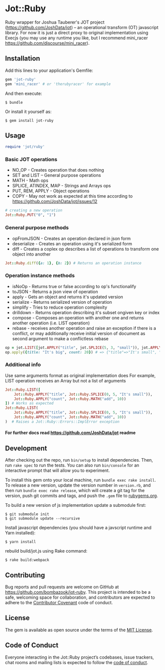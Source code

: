 # Jot::Ruby

Ruby wrapper for Joshua Tauberer's JOT project (https://github.com/JoshData/jot) – an operational transform (OT) javascript library. For now it is just a direct proxy to original implementation using Execjs (you may use any runtime you like, but I recommend mini_racer https://github.com/discourse/mini_racer).

## Installation

Add this lines to your application's Gemfile:

```ruby
gem 'jot-ruby'
gem 'mini_racer' # or 'therubyracer' for example
```

And then execute:

    $ bundle

Or install it yourself as:

    $ gem install jot-ruby

## Usage

```ruby
require 'jot/ruby'
```

### Basic JOT operations
- NO_OP - Creates operation that does nothing
- SET and LIST – General purpose operations
- MATH - Math ops
- SPLICE, ATINDEX, MAP - Strings and Arrays ops
- PUT, REM, APPLY - Object operations
- COPY - May not work as expected at this time according to https://github.com/JoshData/jot/issues/12

```ruby
# creating a new operation
Jot::Ruby.PUT("0", "1")
```

### General purpose methods
- opFromJSON - Creates an operation declared in json form
- deserialize - Creates an operation using it's serialized form
- diff - Creates a coplex op describes a list of operations to transform one object into another
```ruby
Jot::Ruby.diff({a: 1}, {b: 2}) # Returns an operation instance
```

### Operation instance methods
- isNoOp - Returns true or false according to op's functionalify
- toJSON - Returns a json view of operation
- apply - Gets an object and returns it's updated version
- serialize - Returns serialized version of operation
- simplify - Tries to reduce operation complexity
- drilldown - Returns operation describing it's subset ongiven key or index
- compose - Composes an operation with another one and returns another operation (i.e. LIST operation)
- rebase - receives another operation and raise an exception if there is a conflict, or may additionally receive initial version of document as second argument to make a conflictless rebase

```ruby
op = jot.LIST([jot.APPLY("title", jot.SPLICE(5, 3, "small")), jot.APPLY("count", jot.MATH('add', -10))])
op.apply({title: "It's big", count: 20}) # => {"title"=>"It's small", "count"=>10} 
```

### Additional info
Use same arguments format as original implementation does
For example, LIST operation receives an Array but not a list of arguments
```ruby
Jot::Ruby.LIST([
    Jot::Ruby.APPLY("title", Jot::Ruby.SPLICE(0, 5, "It's small")), 
    Jot::Ruby.APPLY("count", Jot::Ruby.MATH("add", 10))
]) # Works as expected
Jot::Ruby.LIST(
    Jot::Ruby.APPLY("title", Jot::Ruby.SPLICE(0, 5, "It's small")), 
    Jot::Ruby.APPLY("count", Jot::Ruby.MATH("add", 10))
)  # Raises a Jot::Ruby::Errors::ImplError exception
```

#### For further docs read https://github.com/JoshData/jot readme

## Development

After checking out the repo, run `bin/setup` to install dependencies. Then, run `rake spec` to run the tests. You can also run `bin/console` for an interactive prompt that will allow you to experiment.

To install this gem onto your local machine, run `bundle exec rake install`. To release a new version, update the version number in `version.rb`, and then run `bundle exec rake release`, which will create a git tag for the version, push git commits and tags, and push the `.gem` file to [rubygems.org](https://rubygems.org).

To build a new version of js implementation update a submodule first:

    $ git submodule init
    $ git submodule update --recursive

Install javascript dependencies (you should have a javscript runtime and Yarn installed):

    $ yarn install

rebuild build/jot.js using Rake command:

    $ rake build:webpack

## Contributing

Bug reports and pull requests are welcome on GitHub at https://github.com/bombazook/jot-ruby. This project is intended to be a safe, welcoming space for collaboration, and contributors are expected to adhere to the [Contributor Covenant](http://contributor-covenant.org) code of conduct.

## License

The gem is available as open source under the terms of the [MIT License](https://opensource.org/licenses/MIT).

## Code of Conduct

Everyone interacting in the Jot::Ruby project’s codebases, issue trackers, chat rooms and mailing lists is expected to follow the [code of conduct](https://github.com/bombazook/jot-ruby/blob/master/CODE_OF_CONDUCT.md).
